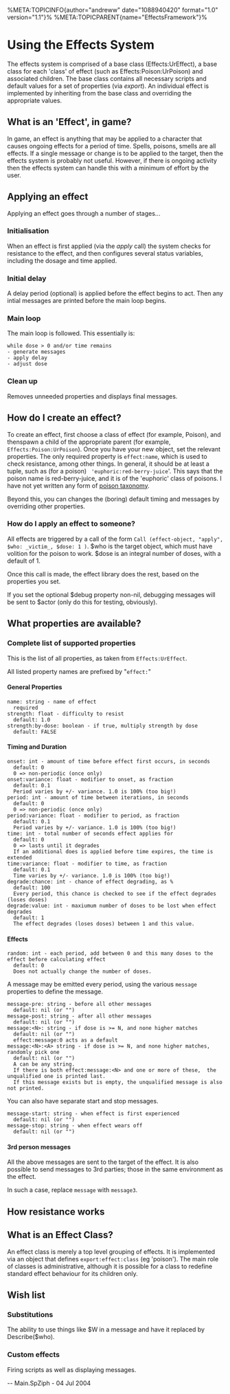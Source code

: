 %META:TOPICINFO{author=\"andreww\" date=\"1088940420\" format=\"1.0\"
version=\"1.1\"}% %META:TOPICPARENT{name=\"EffectsFramework\"}%

# Using the Effects System

The effects system is comprised of a base class (Effects:UrEffect), a
base class for each \'class\' of effect (such as
Effects:Poison:UrPoison) and associated children. The base class
contains all necessary scripts and default values for a set of
properties (via *export*). An individual effect is implemented by
inheriting from the base class and overriding the appropriate values.

## What is an \'Effect\', in game?

In game, an effect is anything that may be applied to a character that
causes ongoing effects for a period of time. Spells, poisons, smells are
all effects. If a single message or change is to be applied to the
target, then the effects system is probably not useful. However, if
there is ongoing activity then the effects system can handle this with a
minimum of effort by the user.

## Applying an effect

Applying an effect goes through a number of stages\...

### Initialisation

When an effect is first applied (via the *apply* call) the system checks
for resistance to the effect, and then configures several status
variables, including the dosage and time applied.

### Initial delay

A delay period (optional) is applied before the effect begins to act.
Then any intial messages are printed before the main loop begins.

### Main loop

The main loop is followed. This essentially is:

    while dose > 0 and/or time remains
    - generate messages
    - apply delay
    - adjust dose

### Clean up

Removes unneeded properties and displays final messages.

## How do I create an effect?

To create an effect, first choose a class of effect (for example,
Poison), and thenspawn a child of the appropriate parent (for example,
`Effects:Poison:UrPoison`). Once you have your new object, set the
relevant properties. The only required property is `effect:name`, which
is used to check resistance, among other things. In general, it should
be at least a tuple, such as (for a poison)
` 'euphoric:red-berry-juice`\'. This says that the poison name is
red-berry-juice, and it is of the \'euphoric\' class of poisons. I have
not yet written any form of [poison taxonomy](EffectsPoisonTaxonomy).

Beyond this, you can changes the (boring) default timing and messages by
overriding other properties.

### How do I apply an effect to someone?

All effects are triggered by a call of the form
`Call (effect-object, "apply", $who: _victim_, $dose: 1 )`. \$who is the
target object, which must have volition for the poison to work. \$dose
is an integral number of doses, with a default of 1.

Once this call is made, the effect library does the rest, based on the
properties you set.

If you set the optional \$debug property non-nil, debugging messages
will be sent to \$actor (only do this for testing, obviously).

## What properties are available?

### Complete list of supported properties

This is the list of all properties, as taken from `Effects:UrEffect`.

All listed property names are prefixed by \"`effect:`\"

#### General Properties

    name: string - name of effect
      required
    strength: float - difficulty to resist
      default: 1.0
    strength:by-dose: boolean - if true, multiply strength by dose
      default: FALSE

#### Timing and Duration

    onset: int - amount of time before effect first occurs, in seconds
      default: 0
      0 => non-periodic (once only)
    onset:variance: float - modifier to onset, as fraction
      default: 0.1
      Period varies by +/- variance. 1.0 is 100% (too big!)
    period: int - amount of time between iterations, in seconds
      default: 0
      0 => non-periodic (once only)
    period:variance: float - modifier to period, as fraction
      default: 0.1
      Period varies by +/- variance. 1.0 is 100% (too big!)
    time: int - total number of seconds effect applies for
      default: 0
      0 => lasts until it degrades
      If an additional does is applied before time expires, the time is extended
    time:variance: float - modifier to time, as fraction
      default: 0.1
      Time varies by +/- variance. 1.0 is 100% (too big!)
    degrade:chance: int - chance of effect degrading, as %
      default: 100
      Every period, this chance is checked to see if the effect degrades (loses doses)
    degrade:value: int - maxiumum number of doses to be lost when effect degrades
      default: 1
      The effect degrades (loses doses) between 1 and this value.

#### Effects

    random: int - each period, add between 0 and this many doses to the effect before calculating effect
      default: 0
      Does not actually change the number of doses.

A message may be emitted every period, using the various `message`
properties to define the message.

    message-pre: string - before all other messages
      default: nil (or "")
    message-post: string - after all other messages
      default: nil (or "")
    message:<N>: string - if dose is >= N, and none higher matches
      default: nil (or "")
      effect:message:0 acts as a default
    message:<N>:<A> string - if dose is >= N, and none higher matches, randomly pick one
      default: nil (or "")
      A can be any string.
      If there is both effect:message:<N> and one or more of these,  the unqualified one is printed last.
      If this message exists but is empty, the unqualified message is also not printed.

You can also have separate start and stop messages.

    message-start: string - when effect is first experienced
      default: nil (or "")
    message-stop: string - when effect wears off
      default: nil (or "")

#### 3rd person messages

All the above messages are sent to the target of the effect. It is also
possible to send messages to 3rd parties; those in the same environment
as the effect.

In such a case, replace `message` with `message3`.

## How resistance works

## What is an Effect Class?

An effect class is merely a top level grouping of effects. It is
implemented via an object that defines `export:effect:class` (eg
\'poison\'). The main role of classes is administrative, although it is
possible for a class to redefine standard effect behaviour for its
children only.

## Wish list

### Substitutions

The ability to use things like \$W in a message and have it replaced by
Describe(\$who).

### Custom effects

Firing scripts as well as displaying messages.

\-- Main.SpZiph - 04 Jul 2004

